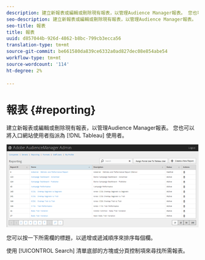 ```yaml
---
description: 建立新報表或編輯或刪除現有報表，以管理Audience Manager報表。 您也可以將入口網站使用者指派為Tableau使用者。
seo-description: 建立新報表或編輯或刪除現有報表，以管理Audience Manager報表。 您也可以將入口網站使用者指派為Tableau使用者。
seo-title: 報表
title: 報表
uuid: d857044b-926d-4862-b8bc-799cb3ecca56
translation-type: tm+mt
source-git-commit: be661580da839ce6332a0ad827dec08e854abe54
workflow-type: tm+mt
source-wordcount: '114'
ht-degree: 2%

---
```



# 報表 {#reporting}

建立新報表或編輯或刪除現有報表，以管理Audience Manager報表。 您也可以將入口網站使用者指派為 [!DNL Tableau] 使用者。

<!-- c_reporting.xml -->

![](assets/reporting.png)

您可以按一下所需欄的標題，以遞增或遞減順序來排序每個欄。

使用 [!UICONTROL Search] 清單底部的方塊或分頁控制項來尋找所需報表。
